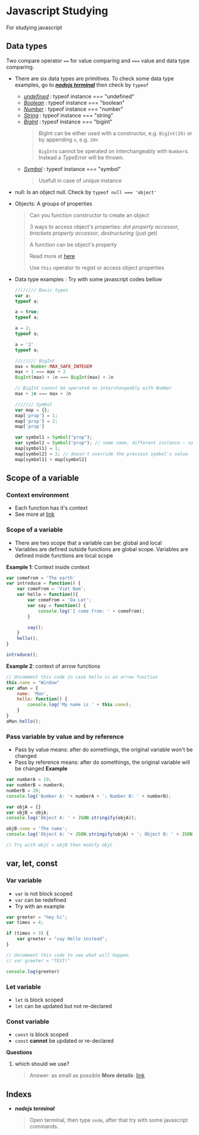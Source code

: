 # Javascript Studying
For studying javascript

## Data types
Two compare operator `==` for value comparing and `===` value and data type comparing.
- There are six data types are primitives. To check some data type examples, go to ***[nodejs terminal](#nodejs-terminal)*** then check by `typeof`
    - *[undefined](https://developer.mozilla.org/en-US/docs/Glossary/Undefined)* : typeof instance === "undefined"
    - *[Boolean](https://developer.mozilla.org/en-US/docs/Glossary/Boolean)* : typeof instance === "boolean"
    - *[Number](https://developer.mozilla.org/en-US/docs/Glossary/Number)* : typeof instance === "number"
    - *[String](https://developer.mozilla.org/en-US/docs/Glossary/String)* : typeof instance === "string"
    - *[BigInt](https://developer.mozilla.org/en-US/docs/Glossary/BigInt)* : typeof instance === "bigint"
    	> BigInt can be either used with a constructor, e.g. `BigInt(20)` or by appending `n`, e.g. `20n`
    	>
    	> `BigInt`s cannot be operated on interchangeably with `Number`s. Instead a *TypeError* will be thrown.
    - *[Symbol](https://developer.mozilla.org/en-US/docs/Glossary/Symbol)* : typeof instance === "symbol"
        > Usefull in case of unique instance
- null: Is an object null. Check by `typeof null === 'object'`
- Objects: A groups of properties
	> Can you function constructor to create an object
	>
	> 3 ways to access object's properties: *dot property accessor*, *brackets property accessor*, *destructuring* (just get)
	>
	> A function can be object's property
	>
	> Read more at [here](https://dmitripavlutin.com/access-object-properties-javascript/)
	>
	> Use `this` operator to regist or access object properties
 
- Data type examples <a name="datatype-examples">: Try with some javascript codes bellow
    ```js
    //////// Basic types
    var a;
    typeof a;

    a = true;
    typeof a;

    a = 2;
    typeof a;

    a = '2'
    typeof a;

    //////// BigInt
    max = Number.MAX_SAFE_INTEGER
    max + 1 === max + 2
    BigInt(max) + 1n === BigInt(max) + 2n

    // BigInt cannot be operated on interchangeably with Number
    max + 1n === max + 2n

    /////// Symbol
    var map = {};
    map['prop'] = 1;
    map['prop'] = 2;
    map['prop']

	var symbol1 = Symbol("prop");
	var symbol2 = Symbol("prop"); // same name, different instance – so it's a different symbol!
	map[symbol1] = 1;
	map[symbol2] = 2; // doesn't override the previous symbol's value
	map[symbol1] + map[symbol2]
    ```

## Scope of a variable
### Context environment
- Each function has it's context
- See more at [link](https://towardsdatascience.com/javascript-context-this-keyword-9a78a19d5786)

### Scope of a variable
- There are two scope that a variable can be: global and local
- Variables are defined outside functions are global scope. Variables are defined inside functions are local scope

**Example 1**: Context inside context
```js
var comeFrom = 'The earth'
var introduce = function() {
	var comeFrom = 'Viet Nam';
	var hello = function(){
		var comeFrom = 'Da Lat';
		var say = function() {
			console.log('I come from: ' + comeFrom);
		}

		say();
	}
	hello();
}

introduce();
```

**Example 2**: context of arrow functions
```js
// Uncomment this code in case hello is an arrow function
this.name = "Window"
var aMan = {
	name: 'Man',
	hello: function() {
		console.log('My name is ' + this.name);
	}
}
aMan.hello();
```

### Pass variable by value and by reference
- Pass by value means: after do somethings, the original variable won't be changed
- Pass by reference means: after do somethings, the original variable will be changed
**Example**
```js
var numberA = 10;
var numberB = numberA;
numberB = 20;
console.log('Number A: '+ numberA + '; Number B: ' + numberB);

var objA = {}
var objB = objA;
console.log('Object A: ' + JSON.stringify(objA));

objB.name = 'The name';
console.log('Object A: '+ JSON.stringify(objA) + '; Object B: ' + JSON.stringify(objB));

// Try with objC = objB then modify objC
```

## var, let, const
### Var variable
- `var` is not block scoped
- `var` can be redefined
- Try with an example
```js
var greeter = "hey hi";
var times = 4;

if (times > 3) {
    var greeter = "say Hello instead"; 
}

// Uncomment this code to see what will happen
// var greeter = "TEST!"

console.log(greeter)
```

### Let variable
- `let` is block scoped
- `let` can be updated but not re-declared

### Const variable
- `const` is block scoped
- `const` **cannot** be updated or re-declared

**Questions**
1. which should we use?
    > Answer: as small as possible
**More details**: [link](https://dev.to/sarah_chima/var-let-and-const--whats-the-difference-69e#:~:text=Hoisting%20of%20const&text=var%20declarations%20are%20globally%20scoped%20or%20function%20scoped%20while%20let,be%20updated%20nor%20re%2Ddeclared.)

## Indexs
- ***nodejs terminal <a name="nodejs-terminal">***
    > Open terminal, then type `node`, after that try with some javascript commands.